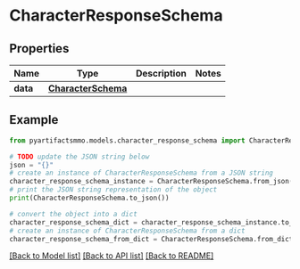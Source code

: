 # CharacterResponseSchema


## Properties

Name | Type | Description | Notes
------------ | ------------- | ------------- | -------------
**data** | [**CharacterSchema**](CharacterSchema.md) |  | 

## Example

```python
from pyartifactsmmo.models.character_response_schema import CharacterResponseSchema

# TODO update the JSON string below
json = "{}"
# create an instance of CharacterResponseSchema from a JSON string
character_response_schema_instance = CharacterResponseSchema.from_json(json)
# print the JSON string representation of the object
print(CharacterResponseSchema.to_json())

# convert the object into a dict
character_response_schema_dict = character_response_schema_instance.to_dict()
# create an instance of CharacterResponseSchema from a dict
character_response_schema_from_dict = CharacterResponseSchema.from_dict(character_response_schema_dict)
```
[[Back to Model list]](../README.md#documentation-for-models) [[Back to API list]](../README.md#documentation-for-api-endpoints) [[Back to README]](../README.md)


